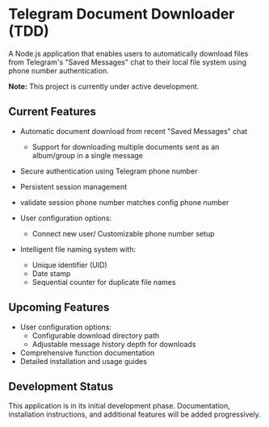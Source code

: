 # Telegram Document Downloader (TDD)

A Node.js application that enables users to automatically download files from Telegram's "Saved Messages" chat to their local file system using phone number authentication.

**Note:** This project is currently under active development.

## Current Features

- Automatic document download from recent "Saved Messages" chat
  - Support for downloading multiple documents sent as an album/group in a single message
- Secure authentication using Telegram phone number
- Persistent session management
- validate session phone number matches config phone number

- User configuration options:

  - Connect new user/ Customizable phone number setup

- Intelligent file naming system with:
  - Unique identifier (UID)
  - Date stamp
  - Sequential counter for duplicate file names

## Upcoming Features

- User configuration options:
  - Configurable download directory path
  - Adjustable message history depth for downloads
- Comprehensive function documentation
- Detailed installation and usage guides

## Development Status

This application is in its initial development phase. Documentation, installation instructions, and additional features will be added progressively.

